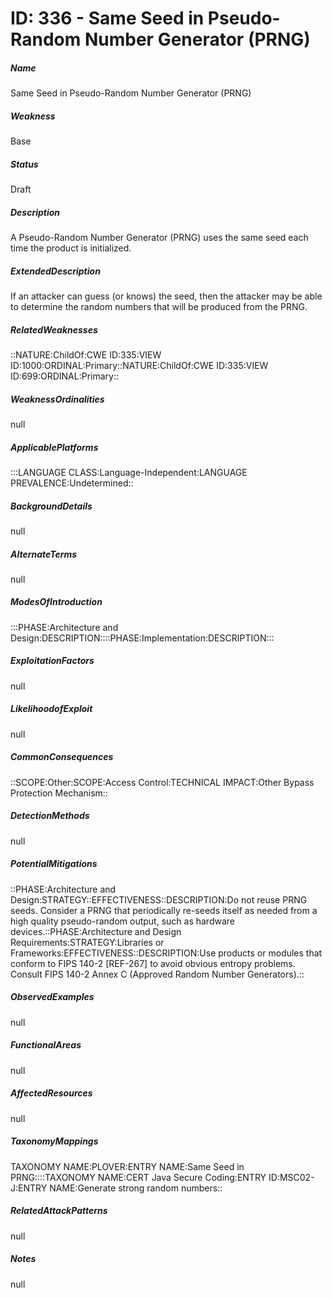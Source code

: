 # ID: 336 - Same Seed in Pseudo-Random Number Generator (PRNG)
<h5>Name</h5>Same Seed in Pseudo-Random Number Generator (PRNG)
<h5>Weakness</h5>Base
<h5>Status</h5>Draft
<h5>Description</h5>A Pseudo-Random Number Generator (PRNG) uses the same seed each time the product is initialized.
<h5>ExtendedDescription</h5>If an attacker can guess (or knows) the seed, then the attacker may be able to determine the random numbers that will be produced from the PRNG.
<h5>RelatedWeaknesses</h5>::NATURE:ChildOf:CWE ID:335:VIEW ID:1000:ORDINAL:Primary::NATURE:ChildOf:CWE ID:335:VIEW ID:699:ORDINAL:Primary::
<h5>WeaknessOrdinalities</h5>null
<h5>ApplicablePlatforms</h5>:::LANGUAGE CLASS:Language-Independent:LANGUAGE PREVALENCE:Undetermined::
<h5>BackgroundDetails</h5>null
<h5>AlternateTerms</h5>null
<h5>ModesOfIntroduction</h5>:::PHASE:Architecture and Design:DESCRIPTION::::PHASE:Implementation:DESCRIPTION:::
<h5>ExploitationFactors</h5>null
<h5>LikelihoodofExploit</h5>null
<h5>CommonConsequences</h5>::SCOPE:Other:SCOPE:Access Control:TECHNICAL IMPACT:Other Bypass Protection Mechanism::
<h5>DetectionMethods</h5>null
<h5>PotentialMitigations</h5>::PHASE:Architecture and Design:STRATEGY::EFFECTIVENESS::DESCRIPTION:Do not reuse PRNG seeds. Consider a PRNG that periodically re-seeds itself as needed from a high quality pseudo-random output, such as hardware devices.::PHASE:Architecture and Design Requirements:STRATEGY:Libraries or Frameworks:EFFECTIVENESS::DESCRIPTION:Use products or modules that conform to FIPS 140-2 [REF-267] to avoid obvious entropy problems. Consult FIPS 140-2 Annex C (Approved Random Number Generators).::
<h5>ObservedExamples</h5>null
<h5>FunctionalAreas</h5>null
<h5>AffectedResources</h5>null
<h5>TaxonomyMappings</h5>TAXONOMY NAME:PLOVER:ENTRY NAME:Same Seed in PRNG::::TAXONOMY NAME:CERT Java Secure Coding:ENTRY ID:MSC02-J:ENTRY NAME:Generate strong random numbers::
<h5>RelatedAttackPatterns</h5>null
<h5>Notes</h5>null

